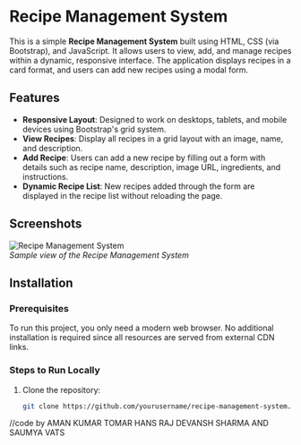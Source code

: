# Recipe Management System

This is a simple **Recipe Management System** built using HTML, CSS (via Bootstrap), and JavaScript. It allows users to view, add, and manage recipes within a dynamic, responsive interface. The application displays recipes in a card format, and users can add new recipes using a modal form.

## Features
- **Responsive Layout**: Designed to work on desktops, tablets, and mobile devices using Bootstrap's grid system.
- **View Recipes**: Display all recipes in a grid layout with an image, name, and description.
- **Add Recipe**: Users can add a new recipe by filling out a form with details such as recipe name, description, image URL, ingredients, and instructions.
- **Dynamic Recipe List**: New recipes added through the form are displayed in the recipe list without reloading the page.

## Screenshots

![Recipe Management System](https://via.placeholder.com/800x400.png)  
_Sample view of the Recipe Management System_  

## Installation

### Prerequisites
To run this project, you only need a modern web browser. No additional installation is required since all resources are served from external CDN links.

### Steps to Run Locally
1. Clone the repository:
   ```bash
   git clone https://github.com/yourusername/recipe-management-system.git
//code by AMAN KUMAR TOMAR HANS RAJ DEVANSH SHARMA AND SAUMYA VATS
